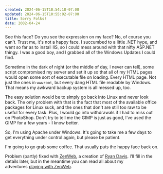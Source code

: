 ```yaml
---
created: 2024-06-15T10:54:18-07:00
updated: 2024-06-15T10:55:02-07:00
title: Sorry Folks!
date: 2002-04-24
---
```


See this face? Do you see the expression on my face? No, of course you can't. Trust me, it's not a happy face. I succumbed to a little .NET hype, and went so far as to install IIS, so I could mess around with that nifty ASP.NET thingy. I was a good boy, and I grabbed all of the Windows Updates I could find.

Sometime in the dark of night (or the middle of day, I never can tell), some script compromised my server and set it up so that all of my HTML pages would open some sort of executable file on loading. Every HTML page. Not just the ones in `wwwroot`, but every dang HTML file readable by Windows. That means my awkward backup system is all messed up, too.

The easy solution would be to simply go back into Linux and never look back. The only problem with that is the fact that most of the available office packages for Linux suck, and the ones that don't are still too raw to be useful for every task. Plus, I would go into withdrawals if I had to miss out on PhotoShop. Don't try to tell me the GIMP is just as good, I've used the GIMP for a few years - I know better.

So, I'm using Apache under Windows. It's going to take me a few days to get everything under control again, but please be patient.

I'm going to go grab some coffee. That usually puts the happy face back on.

Problem (partly) fixed with [ZenWeb](https://web.archive.org/web/20050206183943/http://www.zenspider.com/ZSS/Products/ZenWeb/index.html), a creation of [Ryan Davis](https://web.archive.org/web/20050206183943/http://www.zenspider.com/RWD/index.html). I'll fill in the details later, but in the meantime you can read all about my adventures [playing with ZenWeb](https://web.archive.org/web/20050206183943/http://www.coolnamehere.com/geekery/ruby/web/zenweb.html).
